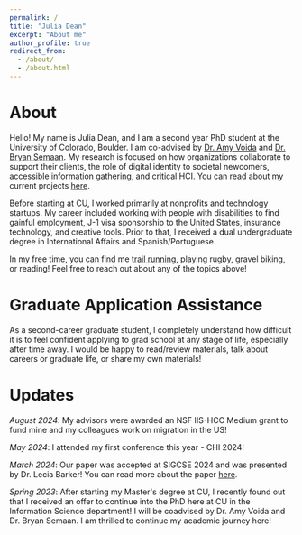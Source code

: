 ```yaml
---
permalink: /
title: "Julia Dean"
excerpt: "About me"
author_profile: true
redirect_from: 
  - /about/
  - /about.html
---
```


About
======
Hello! My name is Julia Dean, and I am a second year PhD student at the University of Colorado, Boulder. I am co-advised by [Dr. Amy Voida](https://amy.voida.com/) and [Dr. Bryan Semaan](https://www.theadalab.com/). My research is focused on how organizations collaborate to support their clients, the role of digital identity to societal newcomers, accessible information gathering, and critical HCI. You can read about my current projects [here](https://juliaarthur3.github.io/research/).

Before starting at CU, I worked primarily at nonprofits and technology startups. My career included working with people with disabilities to find gainful employment, J-1 visa sponsorship to the United States, insurance technology, and creative tools. Prior to that, I received a dual undergraduate degree in International Affairs and Spanish/Portuguese. 

In my free time, you can find me [trail running](https://www.strava.com/athletes/25609538), playing rugby, gravel biking, or reading! Feel free to reach out about any of the topics above!

Graduate Application Assistance
======
As a second-career graduate student, I completely understand how difficult it is to feel confident applying to grad school at any stage of life, especially after time away. I would be happy to read/review materials, talk about careers or graduate life, or share my own materials!

Updates 
====
*August 2024*: My advisors were awarded an NSF IIS-HCC Medium grant to fund mine and my colleagues work on migration in the US!

*May 2024*: I attended my first conference this year  - CHI 2024!

*March 2024*: Our paper was accepted at SIGCSE 2024 and was presented by Dr. Lecia Barker! You can read more about the paper [here](https://dl.acm.org/doi/10.1145/3626252.3630790).

*Spring 2023*: After starting my Master's degree at CU, I recently found out that I received an offer to continue into the PhD here at CU in the Information Science department! I will be coadvised by Dr. Amy Voida and Dr. Bryan Semaan. I am thrilled to continue my academic journey here!



